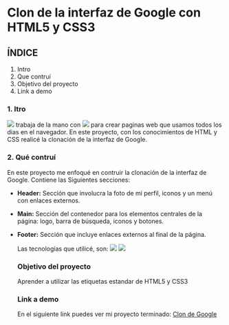 # Clon de la interfaz de Google con HTML5 y CSS3

## ÍNDICE
1. Intro
2. Que contruí
3. Objetivo del proyecto
4. Link a demo

### 1. Itro
<img src="https://img.shields.io/badge/HTML5-E34F26?style=for-the-badge&logo=html5&logoColor=white" /> trabaja de la mano con <img src="https://img.shields.io/badge/CSS3-1572B6?style=for-the-badge&logo=css3&logoColor=white" /> para crear paginas web que usamos todos los dias en el navegador. En este proyecto, con los conocimientos de HTML y CSS realicé la clonación de la interfaz de Google.

### 2. Qué contruí
En este proyecto me enfoqué en contruir la clonación de la interfaz de Google.
Contiene las Siguientes secciones:

- **Header:** Sección que involucra la foto de mi perfil, iconos y un menú con enlaces externos.

- **Main:** Sección del contenedor para los elementos centrales de la página: logo, barra de búsqueda, iconos y botones.

- **Footer:** Sección que incluye enlaces externos al final de la página.

  Las tecnologías que utilicé, son:
  <img src="https://img.shields.io/badge/HTML5-E34F26?style=for-the-badge&logo=html5&logoColor=white" />
  <img src="https://img.shields.io/badge/CSS3-1572B6?style=for-the-badge&logo=css3&logoColor=white" />

  ### Objetivo del proyecto
  Aprender a utilizar las etiquetas estandar de HTML5 y CSS3

  ### Link a demo
  En el siguiente link puedes ver mi proyecto terminado: [Clon de Google](#)
